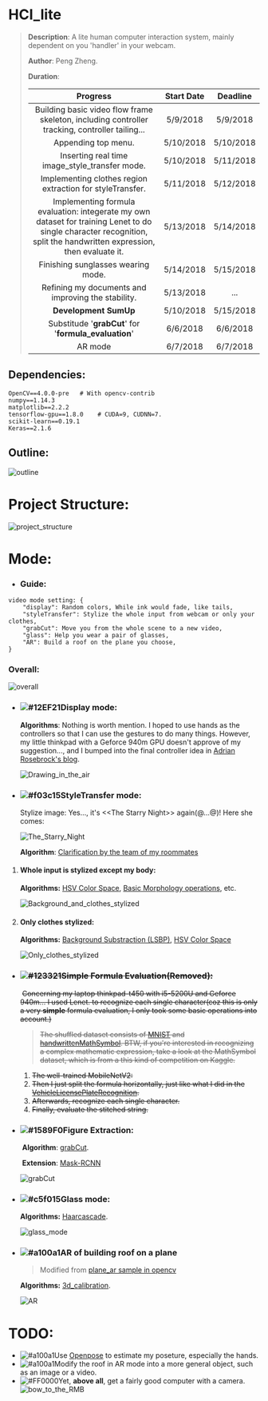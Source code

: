 # HCI_lite
> __Description__: A lite human computer interaction system, mainly dependent on you 'handler' in your webcam.
>
> __Author__: Peng Zheng.
>
> __Duration__: 
>
> |                           Progress                           | Start Date | Deadline  |
> | :----------------------------------------------------------: | :--------: | :-------: |
> | Building basic video flow frame skeleton, including controller tracking, controller tailing... |  5/9/2018  | 5/9/2018  |
> |                     Appending top menu.                      | 5/10/2018  | 5/10/2018 |
> |        Inserting real time image_style_transfer mode.        | 5/10/2018  | 5/11/2018 |
> |  Implementing clothes region extraction for styleTransfer.   | 5/11/2018  | 5/12/2018 |
> | Implementing formula evaluation: integerate my own dataset for training Lenet to do single character recognition, split the handwritten expression, then evaluate it. | 5/13/2018  | 5/14/2018 |
> |              Finishing sunglasses wearing mode.              | 5/14/2018  | 5/15/2018 |
> |      Refining my documents and improving the stability.      | 5/13/2018  |    ...    |
> |                    __Development SumUp__                     | 5/10/2018  | 5/15/2018 |
> |    Substitude '__grabCut__' for '__formula_evaluation__'     |  6/6/2018  | 6/6/2018  |
> |                           AR mode                            |  6/7/2018  | 6/7/2018  |



## Dependencies:

    OpenCV==4.0.0-pre	# With opencv-contrib
    numpy==1.14.3
    matplotlib==2.2.2
    tensorflow-gpu==1.8.0    # CUDA=9, CUDNN=7.
    scikit-learn==0.19.1
    Keras==2.1.6


## Outline:
![outline](./images/outline.svg)

# Project Structure:

![project_structure](./images/project_structure.jpg)



# Mode:

- ### Guide:

```python3
video mode setting: {
    "display": Random colors, While ink would fade, like tails,
    "styleTransfer": Stylize the whole input from webcam or only your clothes,
    "grabCut": Move you from the whole scene to a new video,
    "glass": Help you wear a pair of glasses,
    "AR": Build a roof on the plane you choose,
}
```

### __Overall__:

![overall](./images/overall.gif)

- ### ![#12EF21](https://placehold.it/15/12EF21/000000?text=+)Display mode:

  __Algorithms__: Nothing is worth mention. I hoped to use hands as the controllers so that I can use the gestures to do many things. However, my little thinkpad with a Geforce 940m GPU doesn't approve of my suggestion..., and I bumped into the final controller idea in [Adrian Rosebrock's blog](https://www.pyimagesearch.com/2015/09/14/ball-tracking-with-opencv/).

  ![Drawing_in_the_air](./images/display.gif)

- ### ![#f03c15](https://placehold.it/15/f03c15/000000?text=+)StyleTransfer mode:

  Stylize image: Yes..., it's \<\<The Starry Night\>\> again(@...@)! Here she comes:

  ![The_Starry_Night](./images/theStarryNight_big.jpg)

  __Algorithm__: [Clarification by the team of my roommates](https://github.com/yanzhengbin/Neural_Style_Transform)

1. #### Whole input is stylized except my body:

   __Algorithms:__ [HSV Color Space](https://www.pyimagesearch.com/2014/08/18/skin-detection-step-step-example-using-python-opencv/), [Basic Morphology operations](https://docs.opencv.org/3.0-beta/doc/py_tutorials/py_imgproc/py_morphological_ops/py_morphological_ops.html), etc.

   ![Background_and_clothes_stylized](./images/Background_and_clothes_stylized.png)

2. #### Only clothes stylized:

   __Algorithms:__ [Background Substraction (LSBP)](http://opencv-python-tutroals.readthedocs.io/en/latest/py_tutorials/py_video/py_bg_subtraction/py_bg_subtraction.html), [HSV Color Space](https://www.pyimagesearch.com/2014/08/18/skin-detection-step-step-example-using-python-opencv/)

   ![Only_clothes_stylized](./images/Stylization.gif)

- ### ~~![#123321](https://placehold.it/15/123321/000000?text=+)Simple Formula Evaluation(Removed):~~

  ​	~~Concerning my laptop thinkpad-t450 with i5-5200U and Geforce 940m... I used Lenet. to recognize each single character(coz this is only a very **simple** formula evaluation, I only took some basic operations into account.)~~

  > ~~The shuffled dataset consists of [MNIST](http://yann.lecun.com/exdb/mnist/) and [handwrittenMathSymbol](https://www.kaggle.com/xainano/handwrittenmathsymbols/). BTW, if you're interested in recognizing a complex mathematic expression, take a look at the MathSymbol dataset, which is from a this kind of competition on Kaggle.~~

  1. ~~The well-trained MobileNetV2:~~
  2. ~~Then I just split the formula horizontally, just like what I did in the [VehicleLicensePlateRecognition](https://github.com/ZhengPeng7/Vehicle_License_Plate_Recognition).~~
  3. ~~Afterwards, recognize each single character.~~
  4. ~~Finally, evaluate the stitched string.~~

- ### ![#1589F0](https://placehold.it/15/1589F0/000000?text=+)Figure Extraction:

  ​	__Algorithm__: [grabCut](http://www.cad.zju.edu.cn/home/gfzhang/course/computational-photography/proj1-grabcut/grabcut.html).

  ​	__Extension__: [Mask-RCNN](https://github.com/matterport/Mask_RCNN)

  ![grabCut](./images/grabCut.gif)

- ###  ![#c5f015](https://placehold.it/15/c5f015/000000?text=+)Glass mode:

  __Algorithms:__ [Haarcascade](https://docs.opencv.org/trunk/d7/d8b/tutorial_py_face_detection.html).

  ![glass_mode](./images/glass_mode.gif)

- ### ![#a100a1](https://placehold.it/15/a100a1/000000?text=+)AR of building roof on a plane

  >  Modified from [plane_ar sample in opencv](https://github.com/opencv/opencv/blob/master/samples/python/plane_ar.py)

  __Algorithms:__ [3d_calibration](https://docs.opencv.org/2.4/modules/calib3d/doc/camera_calibration_and_3d_reconstruction.html#solvepnp).

  ![AR](./images/AR.gif)

# TODO:

+ ![#a100a1](https://placehold.it/15/6666ab/000000?text=+)Use [Openpose](https://github.com/CMU-Perceptual-Computing-Lab/openpose) to estimate my poseture, especially the hands.
+ ![#a100a1](https://placehold.it/15/890011/000000?text=+)Modify the roof in AR mode into a more general object, such as an image or a video.
+ ![#FF0000](https://placehold.it/15/FF0000/000000?text=+)Yet, __above all__, get a fairly good computer with a camera. ![bow_to_the_RMB](./images/bow_to_eshili.jpg)